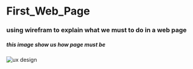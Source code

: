 # First_Web_Page
### using wirefram to explain what we must to do in a web page
##### this image show us how page must be
![ux design](https://drive.google.com/file/d/1pno0TJ4ebuKRBbn4DgWB1zOkIVf6-_1g/view?usp=sharing) 